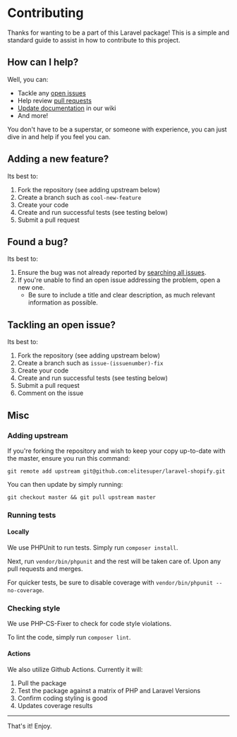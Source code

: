 # Contributing

Thanks for wanting to be a part of this Laravel package! This is a simple and standard guide to assist in how to contribute to this project.

## How can I help?

Well, you can:

+ Tackle any [open issues](https://github.com/elitesuper/laravel-shopify/issues)
+ Help review [pull requests](https://github.com/elitesuper/laravel-shopify/pulls)
+ [Update documentation](https://github.com/elitesuper/laravel-shopify/wiki) in our wiki
+ And more!

You don't have to be a superstar, or someone with experience, you can just dive in and help if you feel you can.

## Adding a new feature?

Its best to:

1. Fork the repository (see adding upstream below)
2. Create a branch such as `cool-new-feature`
3. Create your code
4. Create and run successful tests (see testing below)
5. Submit a pull request

## Found a bug?

Its best to:

1. Ensure the bug was not already reported by [searching all issues](https://github.com/elitesuper/laravel-shopify/issues?q=).
2. If you're unable to find an open issue addressing the problem, open a new one.
    * Be sure to include a title and clear description, as much relevant information as possible.

## Tackling an open issue?

Its best to:

1. Fork the repository (see adding upstream below)
2. Create a branch such as `issue-(issuenumber)-fix`
3. Create your code
4. Create and run successful tests (see testing below)
5. Submit a pull request
6. Comment on the issue

## Misc

### Adding upstream

If you're forking the repository and wish to keep your copy up-to-date with the master, ensure you run this command:

`git remote add upstream git@github.com:elitesuper/laravel-shopify.git`

You can then update by simply running:

`git checkout master && git pull upstream master`

### Running tests

#### Locally

We use PHPUnit to run tests. Simply run `composer install`.

Next, run `vendor/bin/phpunit` and the rest will be taken care of. Upon any pull requests and merges.

For quicker tests, be sure to disable coverage with `vendor/bin/phpunit --no-coverage`.

### Checking style

We use PHP-CS-Fixer to check for code style violations.

To lint the code, simply run `composer lint`.

#### Actions

We also utilize Github Actions. Currently it will:

1. Pull the package
2. Test the package against a matrix of PHP and Laravel Versions
3. Confirm coding styling is good
4. Updates coverage results

-----

That's it! Enjoy.
